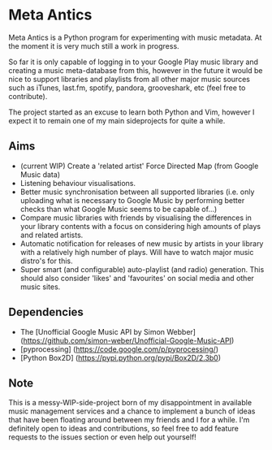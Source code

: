Meta Antics
===========

Meta Antics is a Python program for experimenting with music metadata.
At the moment it is very much still a work in progress.

So far it is only capable of logging in to your Google Play music
library and creating a music meta-database from this, however in the
future it would be nice to support libraries and playlists from all
other major music sources such as iTunes, last.fm, spotify, pandora,
grooveshark, etc (feel free to contribute).

The project started as an excuse to learn both Python and Vim, however
I expect it to remain one of my main sideprojects for quite a while.


Aims
----

- (current WIP) Create a 'related artist' Force Directed Map (from Google
Music data)
- Listening behaviour visualisations.
- Better music synchronisation between all supported libraries (i.e. only
uploading what is necessary to Google Music by performing better checks
than what Google Music seems to be capable of...)
- Compare music libraries with friends by visualising the differences in
your library contents with a focus on considering high amounts of plays
and related artists.
- Automatic notification for releases of new music by artists in your
library with a relatively high number of plays. Will have to watch major
music distro's for this.
- Super smart (and configurable) auto-playlist (and radio) generation.
This should also consider 'likes' and 'favourites' on social media and
other music sites.


Dependencies
------------

- The [Unofficial Google Music API by Simon Webber] (https://github.com/simon-weber/Unofficial-Google-Music-API)
- [pyprocessing] (https://code.google.com/p/pyprocessing/)
- [Python Box2D] (https://pypi.python.org/pypi/Box2D/2.3b0)


Note
----

This is a messy-WIP-side-project born of my disappointment in available
music management services and a chance to implement a bunch of ideas
that have been floating around between my friends and I for a while. I'm
definitely open to ideas and contributions, so feel free to add feature
requests to the issues section or even help out yourself!
